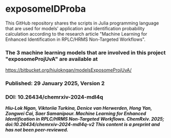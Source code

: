 # exposomeIDProba
This GitHub repository shares the scripts in Julia programming language that are used for models' application and identification probability calculation according to the research article "Machine Learning for Enhanced Identification in RPLC/HRMS Non-Targeted Workflows".
### The 3 machine learning models that are involved in this project "exposomeProjUvA" are available at ###
https://bitbucket.org/hiulokngan/modelsExposomeProjUvA/

### Published: 29 January 2025, Version 2
### DOI: 10.26434/chemrxiv-2024-mdl4q
***Hiu-Lok Ngan, Viktoriia Turkina, Denice van Herwerden, Hong Yan, Zongwei Cai, Saer Samanipour. Machine Learning for Enhanced Identification in RPLC/HRMS Non-Targeted Workflows. ChemRxiv. 2025; doi:10.26434/chemrxiv-2024-mdl4q-v2  This content is a preprint and has not been peer-reviewed.***
